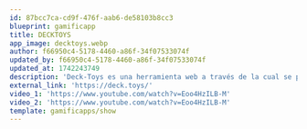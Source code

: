 ```yaml
---
id: 87bcc7ca-cd9f-476f-aab6-de58103b8cc3
blueprint: gamificapp
title: DECKTOYS
app_image: decktoys.webp
author: f66950c4-5178-4460-a86f-34f07533074f
updated_by: f66950c4-5178-4460-a86f-34f07533074f
updated_at: 1742243749
description: 'Deck-Toys es una herramienta web a través de la cual se pueden crear itinerarios de actividades o cuestionarios gamificados para el alumnado.'
external_link: 'https://deck.toys/'
video_1: 'https://www.youtube.com/watch?v=Eoo4HzILB-M'
video_2: 'https://www.youtube.com/watch?v=Eoo4HzILB-M'
template: gamificapps/show
---
```


